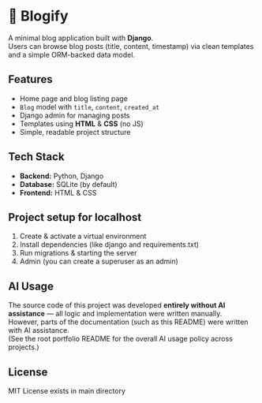 # 📝 Blogify

A minimal blog application built with **Django**.  
Users can browse blog posts (title, content, timestamp) via clean templates and a simple ORM-backed data model.


##  Features
- Home page and blog listing page
- `Blog` model with `title`, `content`, `created_at`
- Django admin for managing posts
- Templates using **HTML** & **CSS** (no JS)
- Simple, readable project structure




## Tech Stack
- **Backend:** Python, Django  
- **Database:** SQLite (by default)  
- **Frontend:** HTML & CSS 





## Project setup for localhost

1. Create & activate a virtual environment
2. Install dependencies (like django and requirements.txt)
3. Run migrations & starting the server
4. Admin (you can create a superuser as an admin)



##  AI Usage
The source code of this project was developed **entirely without AI assistance** — all logic and implementation were written manually.  
However, parts of the documentation (such as this README) were written with AI assistance.  
(See the root portfolio README for the overall AI usage policy across projects.)




##  License
MIT License exists in main directory
